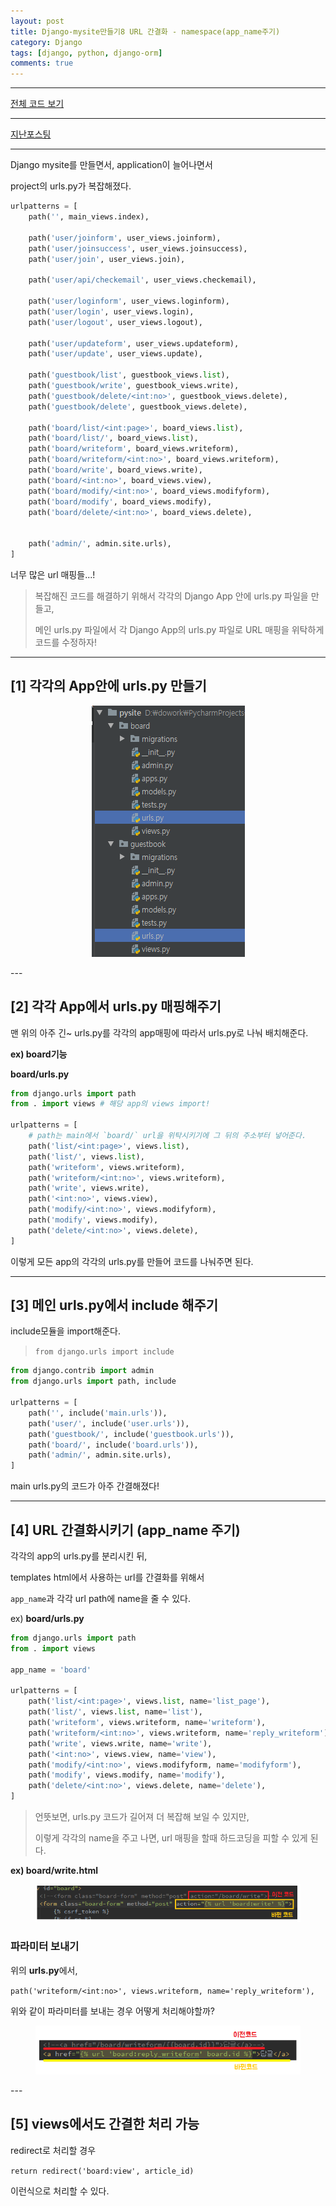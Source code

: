 ```yaml
---
layout: post
title: Django-mysite만들기8 URL 간결화 - namespace(app_name주기)
category: Django
tags: [django, python, django-orm]
comments: true
---
```


---

[전체 코드 보기](https://github.com/jungeunlee95/python-mysite)

---

[지난포스팅]([https://jungeunlee95.github.io/django/2019/06/23/mysite%EB%A7%8C%EB%93%A4%EA%B8%B0-7-%EA%B3%84%EC%B8%B5%ED%98%95-%EB%8B%B5%EA%B8%80-%EA%B2%8C%EC%8B%9C%ED%8C%90-%EA%B8%B0%EB%8A%A5-%EC%B6%94%EA%B0%80/](https://jungeunlee95.github.io/django/2019/06/23/mysite만들기-7-계층형-답글-게시판-기능-추가/))

---

Django mysite를 만들면서, application이 늘어나면서

project의 urls.py가 복잡해졌다.

```python
urlpatterns = [
    path('', main_views.index),

    path('user/joinform', user_views.joinform),
    path('user/joinsuccess', user_views.joinsuccess),
    path('user/join', user_views.join),

    path('user/api/checkemail', user_views.checkemail),

    path('user/loginform', user_views.loginform),
    path('user/login', user_views.login),
    path('user/logout', user_views.logout),

    path('user/updateform', user_views.updateform),
    path('user/update', user_views.update),

    path('guestbook/list', guestbook_views.list),
    path('guestbook/write', guestbook_views.write),
    path('guestbook/delete/<int:no>', guestbook_views.delete),
    path('guestbook/delete', guestbook_views.delete),

    path('board/list/<int:page>', board_views.list),
    path('board/list/', board_views.list),
    path('board/writeform', board_views.writeform),
    path('board/writeform/<int:no>', board_views.writeform),
    path('board/write', board_views.write),
    path('board/<int:no>', board_views.view),
    path('board/modify/<int:no>', board_views.modifyform),
    path('board/modify', board_views.modify),
    path('board/delete/<int:no>', board_views.delete),


    path('admin/', admin.site.urls),
]
```

너무 많은 url 매핑들...! 

> 복잡해진 코드를 해결하기 위해서 각각의 Django App 안에 urls.py 파일을 만들고, 
>
> 메인 urls.py 파일에서 각 Django App의 urls.py 파일로 URL 매핑을 위탁하게 코드를 수정하자!

---

## [1] 각각의 App안에 urls.py 만들기

<center>
<figure>
<img src="/assets/post-img/django/1561357177358.png" alt="views">
<figcaption></figcaption>
</figure>
</center>
---



## [2] 각각 App에서 urls.py 매핑해주기

맨 위의 아주 긴~ urls.py를 각각의 app매핑에 따라서 urls.py로 나눠 배치해준다.

**ex) board기능**

**board/urls.py**

```python
from django.urls import path
from . import views # 해당 app의 views import!

urlpatterns = [
    # path는 main에서 `board/` url을 위탁시키기에 그 뒤의 주소부터 넣어준다.
    path('list/<int:page>', views.list),
    path('list/', views.list),
    path('writeform', views.writeform),
    path('writeform/<int:no>', views.writeform),
    path('write', views.write),
    path('<int:no>', views.view),
    path('modify/<int:no>', views.modifyform),
    path('modify', views.modify),
    path('delete/<int:no>', views.delete),
]
```

이렇게 모든 app의 각각의 urls.py를 만들어 코드를 나눠주면 된다.

---



## [3] 메인 urls.py에서 include 해주기

include모듈을 import해준다.

> `from django.urls import include` 

```python
from django.contrib import admin
from django.urls import path, include

urlpatterns = [
    path('', include('main.urls')),
    path('user/', include('user.urls')),
    path('guestbook/', include('guestbook.urls')),
    path('board/', include('board.urls')),
    path('admin/', admin.site.urls),
]
```

main urls.py의 코드가 아주 간결해졌다!

---



## [4] URL 간결화시키기 (app_name 주기)

각각의 app의 urls.py를 분리시킨 뒤, 

templates html에서 사용하는 url를 간결화를 위해서

`app_name`과 각각 url path에 name을 줄 수 있다.

ex) **board/urls.py**

```python
from django.urls import path
from . import views

app_name = 'board'

urlpatterns = [
    path('list/<int:page>', views.list, name='list_page'),
    path('list/', views.list, name='list'),
    path('writeform', views.writeform, name='writeform'),
    path('writeform/<int:no>', views.writeform, name='reply_writeform'),
    path('write', views.write, name='write'),
    path('<int:no>', views.view, name='view'),
    path('modify/<int:no>', views.modifyform, name='modifyform'),
    path('modify', views.modify, name='modify'),
    path('delete/<int:no>', views.delete, name='delete'),
]
```

> 언뜻보면, urls.py 코드가 길어져 더 복잡해 보일 수 있지만,
>
> 이렇게 각각의 name을 주고 나면, url 매핑을 할때 하드코딩을 피할 수 있게 된다. 



**ex) board/write.html**

<center>
<figure>
<img src="/assets/post-img/django/1561358534474.png" alt="views">
<figcaption></figcaption>
</figure>
</center>



### 파라미터 보내기

위의 **urls.py**에서, 

`path('writeform/<int:no>', views.writeform, name='reply_writeform'),` 

위와 같이 파라미터를 보내는 경우 어떻게 처리해야할까?

<center>
<figure>
<img src="/assets/post-img/django/1561358850749.png" alt="views">
<figcaption></figcaption>
</figure>
</center>
---



## [5] views에서도 간결한 처리 가능

redirect로 처리할 경우

`return redirect('board:view', article_id)`

이런식으로 처리할 수 있다.











